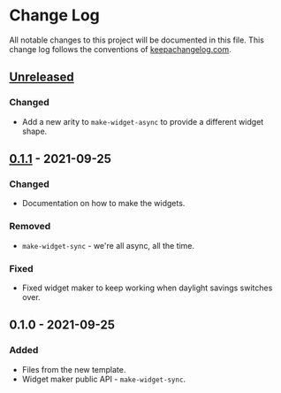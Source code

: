 # Change Log
All notable changes to this project will be documented in this file. This change log follows the conventions of [keepachangelog.com](http://keepachangelog.com/).

## [Unreleased]
### Changed
- Add a new arity to `make-widget-async` to provide a different widget shape.

## [0.1.1] - 2021-09-25
### Changed
- Documentation on how to make the widgets.

### Removed
- `make-widget-sync` - we're all async, all the time.

### Fixed
- Fixed widget maker to keep working when daylight savings switches over.

## 0.1.0 - 2021-09-25
### Added
- Files from the new template.
- Widget maker public API - `make-widget-sync`.

[Unreleased]: https://sourcehost.site/your-name/clojury/compare/0.1.1...HEAD
[0.1.1]: https://sourcehost.site/your-name/clojury/compare/0.1.0...0.1.1

